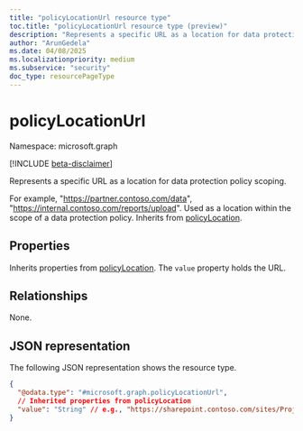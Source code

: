 ```yaml
---
title: "policyLocationUrl resource type"
toc.title: "policyLocationUrl resource type (preview)"
description: "Represents a specific URL as a location for data protection policy scoping."
author: "ArunGedela"
ms.date: 04/08/2025
ms.localizationpriority: medium
ms.subservice: "security"
doc_type: resourcePageType
---
```


# policyLocationUrl

Namespace: microsoft.graph

[!INCLUDE [beta-disclaimer](../../includes/beta-disclaimer.md)]

Represents a specific URL as a location for data protection policy scoping.

For example, "https://partner.contoso.com/data", "https://internal.contoso.com/reports/upload". Used as a location within the scope of a data protection policy. Inherits from [policyLocation](../resources/policylocation.md).

## Properties

Inherits properties from [policyLocation](../resources/policylocation.md). The `value` property holds the URL.

## Relationships

None.

## JSON representation

The following JSON representation shows the resource type.
<!-- {
  "blockType": "resource",
  "@odata.type": "microsoft.graph.policyLocationUrl",
  "baseType": "microsoft.graph.policyLocation",
  "openType": false
}-->
``` json
{
  "@odata.type": "#microsoft.graph.policyLocationUrl",
  // Inherited properties from policyLocation
  "value": "String" // e.g., "https://sharepoint.contoso.com/sites/ProjectAlpha"
}
```
